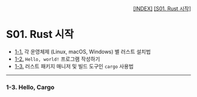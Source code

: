 <p style="text-align: right"> 
    <a href="./README.md">[INDEX]</a> &#9;&#9;
    <a href="./S01_00_Rust시작.md">[S01. Rust 시작]</a>
</p>

# S01. Rust 시작

* [1-1.][S01_01_Rust설치] 각 운영체제 (Linux, macOS, Windows) 별 러스트 설치법 
* [1-2.][S01_02_H_World] `Hello, world!` 프로그램 작성하기
* [1-3.][S01_03_H_Cargo] 러스트 패키지 매니저 및 빌드 도구인 `cargo` 사용법

[S01_01_Rust설치]: ./S01_01_Rust설치.md
[S01_02_H_World]: ./S01_02_Hello_World.md
[S01_03_H_Cargo]: ./S01_03_Hello_Cargo.md

---
### 1-3. Hello, Cargo
